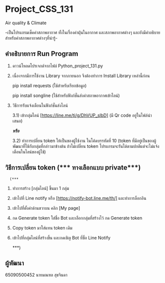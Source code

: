 # Project_CSS_131

Air quality & Climate

-เป็นโปรแกรมเช็คค่าสภาพอากาศ ทั้งในเรื่องค่าฝุ่นในอากาศ และสภาพอากาศต่างๆ และยังมีคำอธิบายสำหรับค่าสภาพอากาศต่างๆที่น่ารู้-

## คำอธิบายการ Run Program

1. ดาวน์โหลดโปรเจกต์จากไฟล์  Python_project_131.py

2. เนื่องจากมีการใช้งาน Library จากภายนอก จึงต้องทำการ Install Library เหล่านี้ก่อน

   pip install requests
   (ใช้สำหรับเรียกข้อมูล)

   pip install songline
   (ใช้สำหรับฟังก์ชั่นส่งค่าสภาพอากาศเข้าไลน์)

3. วิธีการรับแจ้งเตือนในฟังก์ชั่นส่งไลน์

   3.1) เข้ากลุ่มไลน์ [https://line.me/ti/g/DhVUP_slbD] (มี Qr code อยู่ในไฟล์นำเสนอ)

   ***หรือ***

   3.2) ทำการเปลี่ยน token ให้เป็นของผู้ใช้งาน ในโค้ดบรรทัดที่ 10 (token ที่มีอยู่เป็นของผู้พัฒนาที่ใช้กับกลุ่มที่กล่าวมาข้างต้น ถ้าไม่เปลี่ยน token โปรแกรมจะรันได้ตามปกติแต่จะไม่แจ้งเตือนในไลน์ของผู้ใช้) 



## วิธีการเปลี่ยน token (*** ทางเลือกแบบ private***)

      (***

1. ทำการสร้าง [กลุ่มไลน์] ขึ้นมา 1 กลุ่ม

2. เข้าไปที่ Line notify หรือ [https://notify-bot.line.me/th/] และทำการล็อกอิน

3. เข้าไปที่ตั้งค่าด้านขวาบน คลิก [My page]

4. กด Generate token ใส่ชื่อ Bot และเลือกกลุ่มที่สร้างไว้ กด Generate token

5. Copy token มาใส่แทน token เดิม

6. เข้าไปที่กลุ่มไลน์ที่สร้างขึ้น และกดเชิญ Bot ที่ชื่อ Line Notify

   ***)

## ผู้พัฒนา

65090500452 นายมณฑล สุขจินดา
